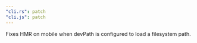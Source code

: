 ```yaml
---
"cli.rs": patch
"cli.js": patch
---
```


Fixes HMR on mobile when devPath is configured to load a filesystem path.
